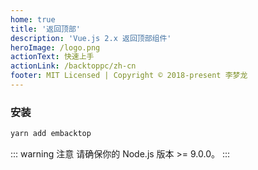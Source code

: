 ```yaml
---
home: true
title: '返回顶部'
description: 'Vue.js 2.x 返回顶部组件'
heroImage: /logo.png
actionText: 快速上手
actionLink: /backtoppc/zh-cn
footer: MIT Licensed | Copyright © 2018-present 李梦龙
---
```


### 安装

``` bash
yarn add embacktop
```

::: warning 注意
请确保你的 Node.js 版本 >= 9.0.0。
:::
